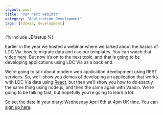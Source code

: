 ```yaml
---
layout: post
title: "Our next webinar"
category: "Application Development"
tags: [ldcvia, development]
---
```

{% include JB/setup %}

Earlier in the year we hosted a webinar where we talked about the basics of LDC Via: how to migrate data and use our templates. You can watch that [video here](https://www.youtube.com/watch?v=3FVKgVzKxOM). But now it’s on to the next topic, and that is going to be developing applications using LDC Via as a back end.

We’re going to talk about modern web application development using REST services. So, we’ll show you demos of developing an application that works with LDC Via data using [React](https://facebook.github.io/react/), but then we’ll show you how to do exactly the same thing using node.js, and then the same again with Vaadin. We’re going to be talking fast, but hopefully you’re going to learn a lot.

So set the date in your diary: Wednesday April 6th at 4pm UK time. You can [sign up here](https://attendee.gotowebinar.com/register/6357422784082605570).
